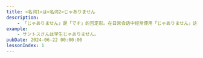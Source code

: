 ```yaml
---
title: <名词1>は<名词2>じゃありません
description: 
    - 「じゃありません」是「です」的否定形。在日常会话中经常使用「じゃありません」这一形式。在正式场合演讲时以及在书面语中则使用「ではありません」。「では」的「は」作「わ」。
example:
    - サントスさんは学生じゃありません。
pubDate: 2024-06-22 00:00:00
lessonIndex: 1
---
```

